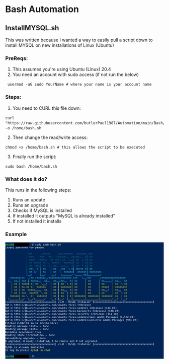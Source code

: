 # Bash Automation
## InstallMYSQL.sh
This was written because I wanted a way to easily pull a script down to install MYSQL on new installations of Linux (Ubuntu)

### PreReqs:
1. This assumes you're using Ubuntu (Linux) 20.4
2. You need an account with sudo access (if not run the below)
```console
 usermod -aG sudo YourName # where your name is your account name
 ```

### Steps:
1. You need to CURL this file down:
```console
curl "https://raw.githubusercontent.com/butlerPaul1987/Automation/main/Bash/InstallMySQL.sh" -o /home/bash.sh
```
2. Then change the read/write access:
```console
chmod +x /home/bash.sh # this allows the script to be executed
```
3. Finally run the script:
```console
sudo bash /home/bash.sh
```

### What does it do?
This runs in the following steps:
1. Runs an update
2. Runs an upgrade
3. Checks if MySQL is installed
4. If installed it outputs "MySQL is already installed"
5. If not installed it installs

### Example
![This is an image](https://github.com/butlerPaul1987/Automation/blob/main/Bash/MySQL%20Install/example.jpg?raw=true)
